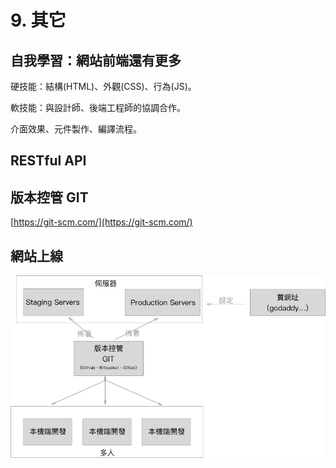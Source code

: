# 9. 其它

## 自我學習：網站前端還有更多

硬技能：結構\(HTML\)、外觀\(CSS\)、行為\(JS\)。

軟技能：與設計師、後端工程師的協調合作。

介面效果、元件製作、編譯流程。

## RESTful API

## 版本控管 GIT

[https://git-scm.com/](https://git-scm.com/)

## 網站上線

![](.gitbook/assets/web_process.png)

